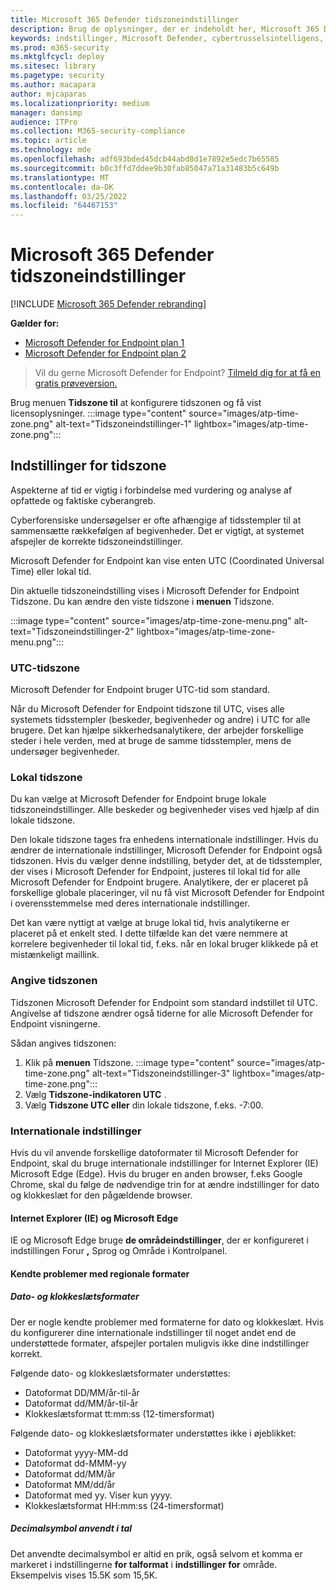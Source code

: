 ```yaml
---
title: Microsoft 365 Defender tidszoneindstillinger
description: Brug de oplysninger, der er indeholdt her, Microsoft 365 Defender indstillingerne for tidszone og få vist licensoplysninger.
keywords: indstillinger, Microsoft Defender, cybertrusselsintelligens, Microsoft Defender for Endpoint, tidszone, utc, lokal tid, licens
ms.prod: m365-security
ms.mktglfcycl: deploy
ms.sitesec: library
ms.pagetype: security
ms.author: macapara
author: mjcaparas
ms.localizationpriority: medium
manager: dansimp
audience: ITPro
ms.collection: M365-security-compliance
ms.topic: article
ms.technology: mde
ms.openlocfilehash: adf693bded45dcb44abd8d1e7892e5edc7b65585
ms.sourcegitcommit: b0c3ffd7ddee9b30fab85047a71a31483b5c649b
ms.translationtype: MT
ms.contentlocale: da-DK
ms.lasthandoff: 03/25/2022
ms.locfileid: "64467153"
---
```

# <a name="microsoft-365-defender-time-zone-settings"></a>Microsoft 365 Defender tidszoneindstillinger

[!INCLUDE [Microsoft 365 Defender rebranding](../../includes/microsoft-defender.md)]

**Gælder for:**
- [Microsoft Defender for Endpoint plan 1](https://go.microsoft.com/fwlink/?linkid=2154037)
- [Microsoft Defender for Endpoint plan 2](https://go.microsoft.com/fwlink/?linkid=2154037)


> Vil du gerne Microsoft Defender for Endpoint? [Tilmeld dig for at få en gratis prøveversion.](https://signup.microsoft.com/create-account/signup?products=7f379fee-c4f9-4278-b0a1-e4c8c2fcdf7e&ru=https://aka.ms/MDEp2OpenTrial?ocid=docs-wdatp-settings-abovefoldlink)

Brug menuen **Tidszone til** at konfigurere tidszonen og få vist licensoplysninger.
:::image type="content" source="images/atp-time-zone.png" alt-text="Tidszoneindstillinger-1" lightbox="images/atp-time-zone.png":::

## <a name="time-zone-settings"></a>Indstillinger for tidszone

Aspekterne af tid er vigtig i forbindelse med vurdering og analyse af opfattede og faktiske cyberangreb.

Cyberforensiske undersøgelser er ofte afhængige af tidsstempler til at sammensætte rækkefølgen af begivenheder. Det er vigtigt, at systemet afspejler de korrekte tidszoneindstillinger.

Microsoft Defender for Endpoint kan vise enten UTC (Coordinated Universal Time) eller lokal tid.

Din aktuelle tidszoneindstilling vises i Microsoft Defender for Endpoint Tidszone. Du kan ændre den viste tidszone i **menuen** Tidszone.

:::image type="content" source="images/atp-time-zone-menu.png" alt-text="Tidszoneindstillinger-2" lightbox="images/atp-time-zone-menu.png":::

### <a name="utc-time-zone"></a>UTC-tidszone

Microsoft Defender for Endpoint bruger UTC-tid som standard.

Når du Microsoft Defender for Endpoint tidszone til UTC, vises alle systemets tidsstempler (beskeder, begivenheder og andre) i UTC for alle brugere. Det kan hjælpe sikkerhedsanalytikere, der arbejder forskellige steder i hele verden, med at bruge de samme tidsstempler, mens de undersøger begivenheder.

### <a name="local-time-zone"></a>Lokal tidszone

Du kan vælge at Microsoft Defender for Endpoint bruge lokale tidszoneindstillinger. Alle beskeder og begivenheder vises ved hjælp af din lokale tidszone.

Den lokale tidszone tages fra enhedens internationale indstillinger. Hvis du ændrer de internationale indstillinger, Microsoft Defender for Endpoint også tidszonen. Hvis du vælger denne indstilling, betyder det, at de tidsstempler, der vises i Microsoft Defender for Endpoint, justeres til lokal tid for alle Microsoft Defender for Endpoint brugere. Analytikere, der er placeret på forskellige globale placeringer, vil nu få vist Microsoft Defender for Endpoint i overensstemmelse med deres internationale indstillinger.

Det kan være nyttigt at vælge at bruge lokal tid, hvis analytikerne er placeret på et enkelt sted. I dette tilfælde kan det være nemmere at korrelere begivenheder til lokal tid, f.eks. når en lokal bruger klikkede på et mistænkeligt maillink.

### <a name="set-the-time-zone"></a>Angive tidszonen

Tidszonen Microsoft Defender for Endpoint som standard indstillet til UTC. Angivelse af tidszone ændrer også tiderne for alle Microsoft Defender for Endpoint visningerne.

Sådan angives tidszonen:

1. Klik på **menuen** Tidszone.
   :::image type="content" source="images/atp-time-zone.png" alt-text="Tidszoneindstillinger-3" lightbox="images/atp-time-zone.png":::
1. Vælg **Tidszone-indikatoren UTC** .
1. Vælg **Tidszone UTC eller** din lokale tidszone, f.eks. -7:00.

### <a name="regional-settings"></a>Internationale indstillinger

Hvis du vil anvende forskellige datoformater til Microsoft Defender for Endpoint, skal du bruge internationale indstillinger for Internet Explorer (IE) Microsoft Edge (Edge). Hvis du bruger en anden browser, f.eks Google Chrome, skal du følge de nødvendige trin for at ændre indstillinger for dato og klokkeslæt for den pågældende browser. 

#### <a name="internet-explorer-ie-and-microsoft-edge"></a>Internet Explorer (IE) og Microsoft Edge

IE og Microsoft Edge bruge **de områdeindstillinger**, der er konfigureret i indstillingen Forur **,** Sprog og Område i Kontrolpanel. 

#### <a name="known-issues-with-regional-formats"></a>Kendte problemer med regionale formater

##### <a name="date-and-time-formats"></a>Dato- og klokkeslætsformater

Der er nogle kendte problemer med formaterne for dato og klokkeslæt. Hvis du konfigurerer dine internationale indstillinger til noget andet end de understøttede formater, afspejler portalen muligvis ikke dine indstillinger korrekt.

Følgende dato- og klokkeslætsformater understøttes:

- Datoformat DD/MM/år-til-år
- Datoformat dd/MM/år-til-år
- Klokkeslætsformat tt:mm:ss (12-timersformat)

Følgende dato- og klokkeslætsformater understøttes ikke i øjeblikket:

- Datoformat yyyy-MM-dd
- Datoformat dd-MMM-yy
- Datoformat dd/MM/år
- Datoformat MM/dd/år
- Datoformat med yy. Viser kun yyyy.
- Klokkeslætsformat HH:mm:ss (24-timersformat)

##### <a name="decimal-symbol-used-in-numbers"></a>Decimalsymbol anvendt i tal

Det anvendte decimalsymbol er altid en prik, også selvom et komma er markeret i indstillingerne **for talformat** i **indstillinger for** område. Eksempelvis vises 15.5K som 15,5K.
